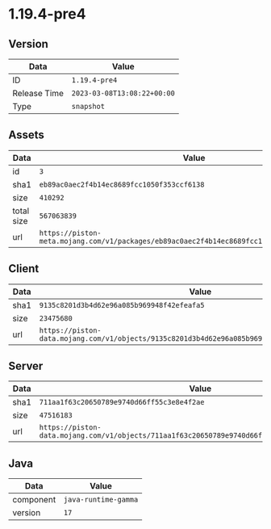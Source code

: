 # 1.19.4-pre4

## Version

|**Data**        | **Value**                 |
|----------------|-------------------------|
| ID   | ```1.19.4-pre4```   |
| Release Time   | ```2023-03-08T13:08:22+00:00```   |
| Type   | ```snapshot```   |

## Assets

|**Data**        | **Value**                 |
|----------------|-------------------------|
| id   | ```3```   |
| sha1   | ```eb89ac0aec2f4b14ec8689fcc1050f353ccf6138```   |
| size   | ```410292```   |
| total size  | ```567063839```  |
| url       | ```https://piston-meta.mojang.com/v1/packages/eb89ac0aec2f4b14ec8689fcc1050f353ccf6138/3.json``` |

## Client

|**Data**        | **Value**                 |
|----------------|-------------------------|
| sha1   | ```9135c8201d3b4d62e96a085b969948f42efeafa5```   |
| size   | ```23475680```   |
| url       | ```https://piston-data.mojang.com/v1/objects/9135c8201d3b4d62e96a085b969948f42efeafa5/client.jar``` |

## Server

|**Data**        | **Value**                 |
|----------------|-------------------------|
| sha1   | ```711aa1f63c20650789e9740d66ff55c3e8e4f2ae```   |
| size   | ```47516183```   |
| url       | ```https://piston-data.mojang.com/v1/objects/711aa1f63c20650789e9740d66ff55c3e8e4f2ae/server.jar``` |

## Java

|**Data**        | **Value**                 |
|----------------|-------------------------|
| component   | ```java-runtime-gamma```   |
| version   | ```17```   |